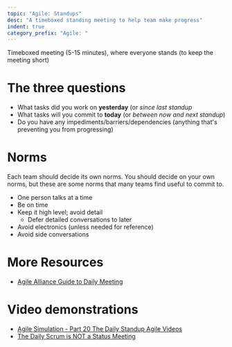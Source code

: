 ```yaml
---
topic: "Agile: Standups"
desc: "A timeboxed standing meeting to help team make progress"
indent: true
category_prefix: "Agile: "
---
```


Timeboxed meeting (5-15 minutes), where everyone stands (to keep the meeting short)

# The three questions

* What tasks did you work on **yesterday** (or *since last standup*
* What tasks will you commit to **today** (or *between now and next standup*) 
* Do you have any impediments/barriers/dependencies (anything that's preventing you from progressing)

# Norms

Each team should decide its own norms. You should decide on your own norms, but these are some norms that many teams find useful to commit to.

* One person talks at a time
* Be on time
* Keep it high level; avoid detail
   * Defer detailed conversations to later
* Avoid electronics (unless needed for reference)
* Avoid side conversations

# More Resources

* [Agile Alliance Guide to Daily Meeting](https://www.agilealliance.org/glossary/daily-meeting)

# Video demonstrations 
* [Agile Simulation - Part 20 The Daily Standup Agile Videos](https://www.youtube.com/watch?v=q_R9wQY4G5I)
* [The Daily Scrum is NOT a Status Meeting](https://www.youtube.com/watch?v=i7_RPceEIYE)

